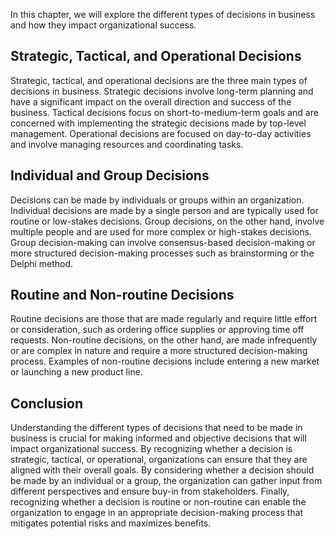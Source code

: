 
In this chapter, we will explore the different types of decisions in business and how they impact organizational success.

Strategic, Tactical, and Operational Decisions
----------------------------------------------

Strategic, tactical, and operational decisions are the three main types of decisions in business. Strategic decisions involve long-term planning and have a significant impact on the overall direction and success of the business. Tactical decisions focus on short-to-medium-term goals and are concerned with implementing the strategic decisions made by top-level management. Operational decisions are focused on day-to-day activities and involve managing resources and coordinating tasks.

Individual and Group Decisions
------------------------------

Decisions can be made by individuals or groups within an organization. Individual decisions are made by a single person and are typically used for routine or low-stakes decisions. Group decisions, on the other hand, involve multiple people and are used for more complex or high-stakes decisions. Group decision-making can involve consensus-based decision-making or more structured decision-making processes such as brainstorming or the Delphi method.

Routine and Non-routine Decisions
---------------------------------

Routine decisions are those that are made regularly and require little effort or consideration, such as ordering office supplies or approving time off requests. Non-routine decisions, on the other hand, are made infrequently or are complex in nature and require a more structured decision-making process. Examples of non-routine decisions include entering a new market or launching a new product line.

Conclusion
----------

Understanding the different types of decisions that need to be made in business is crucial for making informed and objective decisions that will impact organizational success. By recognizing whether a decision is strategic, tactical, or operational, organizations can ensure that they are aligned with their overall goals. By considering whether a decision should be made by an individual or a group, the organization can gather input from different perspectives and ensure buy-in from stakeholders. Finally, recognizing whether a decision is routine or non-routine can enable the organization to engage in an appropriate decision-making process that mitigates potential risks and maximizes benefits.
